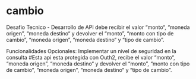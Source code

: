 # cambio
Desafio Tecnico - Desarrollo de API debe recibir el valor “monto“, “moneda origen”, “moneda destino“ y devolver el “monto”, “monto con tipo de cambio”, “moneda origen”, “moneda destino“  y “tipo de cambio”.

Funcionalidades Opcionales: Implementar un nivel de seguridad en la consulta
#Esta api esta protegida con Outh2, recibe el valor “monto“, “moneda origen”, “moneda destino“ y devolver el “monto”, “monto con tipo de cambio”, “moneda origen”, “moneda destino“ y “tipo de cambio”.
